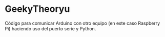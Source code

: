 # GeekyTheoryu
Código para comunicar Arduino con otro equipo (en este caso Raspberry Pi) haciendo uso del puerto serie y Python.
